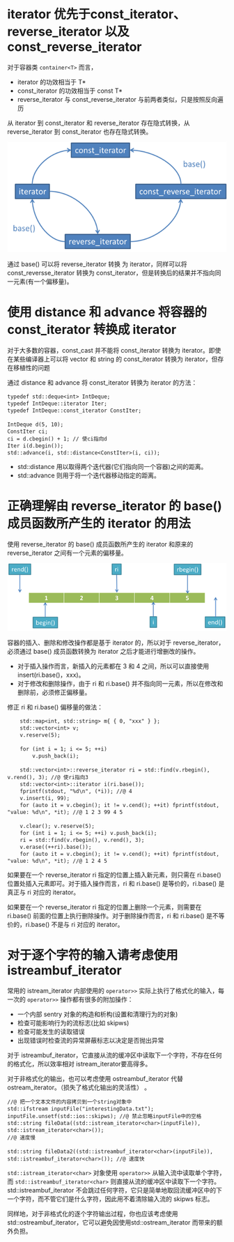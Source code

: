 # iterator 优先于const_iterator、reverse_iterator 以及 const_reverse_iterator

对于容器类 `container<T>` 而言，

- iterator 的功效相当于 T*
- const_iterator 的功效相当于 const T*
- reverse_iterator 与 const_reverse_iterator 与前两者类似，只是按照反向遍历

从 iterator 到 const_iterator 和 reverse_iterator 存在隐式转换，从 reverse_iterator 到 const_iterator 也存在隐式转换。

![](./img/iterator.png)

通过 base() 可以将 reverse_iterator 转换 为 iterator，同样可以将 const_reversse_iterator 转换为 const_iterator，但是转换后的结果并不指向同一元素(有一个偏移量)。

# 使用 distance 和 advance 将容器的 const_iterator 转换成 iterator

对于大多数的容器，const_cast 并不能将 const_iterator 转换为  iterator。即使在某些编译器上可以将 vector 和 string 的 const_iterator 转换为 iterator，但存在移植性的问题

通过 distance 和 advance 将 const_iterator 转换为 iterator 的方法：

```
typedef std::deque<int> IntDeque;
typedef IntDeque::iterator Iter;
typedef IntDeque::const_iterator ConstIter;

IntDeque d(5, 10);
ConstIter ci;
ci = d.cbegin() + 1; // 使ci指向d
Iter i(d.begin());
std::advance(i, std::distance<ConstIter>(i, ci));
```

- std::distance 用以取得两个迭代器(它们指向同一个容器)之间的距离。
- std::advance 则用于将一个迭代器移动指定的距离。

# 正确理解由 reverse_iterator 的 base() 成员函数所产生的 iterator 的用法

使用 reverse_iterator 的 base() 成员函数所产生的 iterator 和原来的 reverse_iterator 之间有一个元素的偏移量。

![](./img/reverse_iterator.png)

容器的插入、删除和修改操作都是基于 iterator 的，所以对于 reverse_iterator，必须通过 base() 成员函数转换为 iterator 之后才能进行增删改的操作。

- 对于插入操作而言，新插入的元素都在 3 和 4 之间，所以可以直接使用 insert(ri.base()，xxx)。
- 对于修改和删除操作，由于 ri 和 ri.base() 并不指向同一元素，所以在修改和删除前，必须修正偏移量。

修正 ri 和 ri.base() 偏移量的做法：

```
	std::map<int, std::string> m{ { 0, "xxx" } };
	std::vector<int> v;
	v.reserve(5);

	for (int i = 1; i <= 5; ++i) 
		v.push_back(i);

	std::vector<int>::reverse_iterator ri = std::find(v.rbegin(), v.rend(), 3); //@ 使ri指向3
	std::vector<int>::iterator i(ri.base());
	fprintf(stdout, "%d\n", (*i)); //@ 4
	v.insert(i, 99);
	for (auto it = v.cbegin(); it != v.cend(); ++it) fprintf(stdout, "value: %d\n", *it); //@ 1 2 3 99 4 5

	v.clear(); v.reserve(5);
	for (int i = 1; i <= 5; ++i) v.push_back(i);
	ri = std::find(v.rbegin(), v.rend(), 3);
	v.erase((++ri).base());
	for (auto it = v.cbegin(); it != v.cend(); ++it) fprintf(stdout, "value: %d\n", *it); //@ 1 2 4 5
```

如果要在一个 reverse_iterator ri 指定的位置上插入新元素，则只需在 ri.base() 位置处插入元素即可。对于插入操作而言，ri 和 ri.base() 是等价的，ri.base() 是真正与 ri 对应的 iterator。

如果要在一个 reverse_iterator ri 指定的位置上删除一个元素，则需要在 ri.base() 前面的位置上执行删除操作。对于删除操作而言，ri 和 ri.base() 是不等价的，ri.base() 不是与 ri 对应的 iterator。

# 对于逐个字符的输入请考虑使用 istreambuf_iterator 

常用的 istream_iterator 内部使用的 `operator>>` 实际上执行了格式化的输入，每一次的 `operator>>` 操作都有很多的附加操作：

- 一个内部 sentry 对象的构造和析构(设置和清理行为的对象)
- 检查可能影响行为的流标志(比如 skipws)
- 检查可能发生的读取错误
- 出现错误时检查流的异常屏蔽标志以决定是否抛出异常

对于 istreambuf_iterator，它直接从流的缓冲区中读取下一个字符，不存在任何的格式化，所以效率相对 istream_iterator要高得多。

对于非格式化的输出，也可以考虑使用 ostreambuf_iterator 代替 ostream_iterator。（损失了格式化输出的灵活性） 。

```
//@ 把一个文本文件的内容拷贝到一个string对象中
std::ifstream inputFile("interestingData.txt");
inputFile.unsetf(std::ios::skipws); //@ 禁止忽略inputFile中的空格
std::string fileData((std::istream_iterator<char>(inputFile)), std::istream_iterator<char>()); 
//@ 速度慢

std::string fileData2((std::istreambuf_iterator<char>(inputFile)), std::istreambuf_iterator<char>()); //@ 速度快
```

`std::istream_iterator<char>` 对象使用 `operator>>` 从输入流中读取单个字符，而 `std::istreambuf_iterator<char>` 则直接从流的缓冲区中读取下一个字符。std::istreambuf_iterator 不会跳过任何字符，它只是简单地取回流缓冲区中的下一个字符，而不管它们是什么字符，因此用不着清除输入流的 skipws 标志。

同样地，对于非格式化的逐个字符输出过程，你也应该考虑使用 std::ostreambuf_iterator，它可以避免因使用std::ostream_iterator 而带来的额外负担。



























